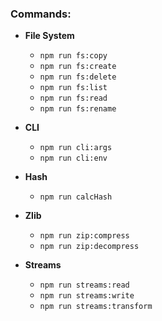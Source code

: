 ### Commands:

* __File System__
  * `npm run fs:copy`
  * `npm run fs:create`
  * `npm run fs:delete`
  * `npm run fs:list`
  * `npm run fs:read`
  * `npm run fs:rename`


* __CLI__
  * `npm run cli:args`
  * `npm run cli:env`


* __Hash__
  * `npm run calcHash`

* __Zlib__
  * `npm run zip:compress`
  * `npm run zip:decompress`

* __Streams__
  * `npm run streams:read`
  * `npm run streams:write`
  * `npm run streams:transform`
